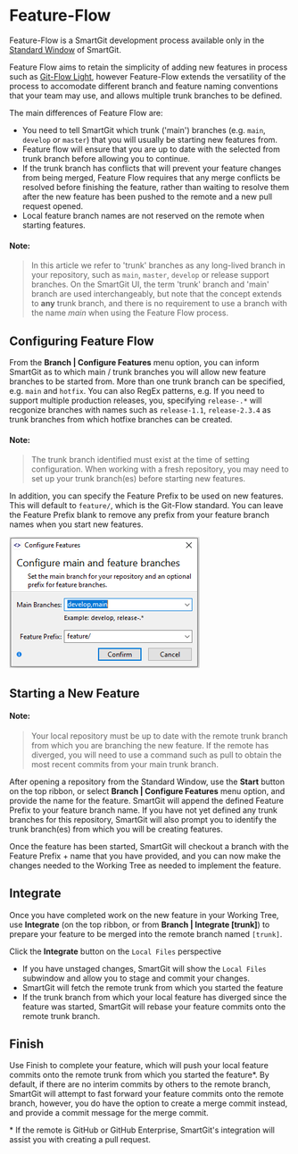# Feature-Flow

Feature-Flow is a SmartGit development process available only in the [Standard Window](../GUI/Standard-Window.md) of SmartGit.

Feature Flow aims to retain the simplicity of adding new features in process such as [Git-Flow Light](Git-Flow-Light.md), however Feature-Flow extends the versatility of the process to accomodate different branch and feature naming conventions that your team may use, and allows multiple trunk branches to be defined.

The main differences of Feature Flow are:

- You need to tell SmartGit which trunk ('main') branches (e.g. `main`, `develop` or `master`) that you will usually be starting new features from.
- Feature flow will ensure that you are up to date with the selected from trunk branch before allowing you to continue.
- If the trunk branch has conflicts that will prevent your feature changes from being merged, Feature Flow requires that any merge conflicts be resolved before finishing the feature, rather than waiting to resolve them after the new feature has been pushed to the remote and a new pull request opened.
- Local feature branch names are not reserved on the remote when starting features.

#### Note:

> In this article we refer to 'trunk' branches as any long-lived branch in your repository, such as `main`, `master`, `develop` or release support branches.
> On the SmartGit UI, the term 'trunk' branch and 'main' branch are used interchangeably, but note that the concept extends to **any** trunk branch, and there is no requirement to use a branch with the name *main* when using the Feature Flow process.

## Configuring Feature Flow

From the **Branch \| Configure Features** menu option, you can inform SmartGit as to which main / trunk branches you will allow new feature branches to be started from. More than one trunk branch can be specified, e.g. `main` and `hotfix`. You can also RegEx patterns, e.g. If you need to support multiple production releases, you, specifying `release-.*` will recgonize branches with names such as `release-1.1`, `release-2.3.4` as trunk branches from which hotfixe branches can be created.

#### Note:

> The trunk branch identified must exist at the time of setting configuration. When working with a fresh repository, you may need to set up your trunk branch(es) before starting new features.

In addition, you can specify the Feature Prefix to be used on new features. This will default to `feature/`, which is the Git-Flow standard. You can leave the Feature Prefix blank to remove any prefix from your feature branch names when you start new features.

![Feature Flow configuration](../images/Feature-Flow-Configuration.png)

## Starting a New Feature

#### Note:

> Your local repository must be up to date with the remote trunk branch from which you are branching the new feature.
> If the remote has diverged, you will need to use a command such as pull to obtain the most recent commits from your main trunk branch.

After opening a repository from the Standard Window, use the **Start** button on the top ribbon, or select **Branch \| Configure Features**  menu option, and provide the name for the feature. SmartGit will append the defined Feature Prefix to your feature branch name. If you have not yet defined any trunk branches for this repository, SmartGit will also prompt you to identify the trunk branch(es) from which you will be creating features.

Once the feature has been started, SmartGit will checkout a branch with the Feature Prefix + name that you have provided, and you can now make the changes needed to the Working Tree as needed to implement the feature.

## Integrate

Once you have completed work on the new feature in your Working Tree, use **Integrate** (on the top ribbon, or from **Branch \| Integrate [trunk]**)
to prepare your feature to be merged into the remote branch named `[trunk]`.

Click the **Integrate** button on the `Local Files` perspective

- If you have unstaged changes, SmartGit will show the `Local Files` subwindow and allow you to stage and commit your changes.
- SmartGit will fetch the remote trunk from which you started the feature
- If the trunk branch from which your local feature has diverged since the feature was started, SmartGit will rebase your feature commits onto the remote trunk branch.

## Finish

Use Finish to complete your feature, which will push your local feature commits onto the remote trunk from which you started the feature<super>*</super>. By default, if there are no interim commits by others to the remote branch, SmartGit will attempt to fast forward your feature commits onto the remote branch, however, you do have the option to create a merge commit instead, and provide a commit message for the merge commit.

<super>*</super> If the remote is GitHub or GitHub Enterprise, SmartGit's integration will assist you with creating a pull request.
